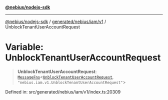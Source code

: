 [**@nebius/nodejs-sdk**](../../../../../README.md)

---

[@nebius/nodejs-sdk](../../../../../README.md) / [generated/nebius/iam/v1](../README.md) / UnblockTenantUserAccountRequest

# Variable: UnblockTenantUserAccountRequest

> **UnblockTenantUserAccountRequest**: [`MessageFns`](../../../../../runtime/protos/core/interfaces/MessageFns.md)\<[`UnblockTenantUserAccountRequest`](../interfaces/UnblockTenantUserAccountRequest.md), `"nebius.iam.v1.UnblockTenantUserAccountRequest"`\>

Defined in: src/generated/nebius/iam/v1/index.ts:20309
